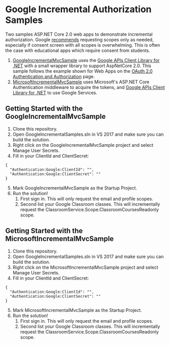 # Google Incremental Authorization Samples
Two samples ASP.NET Core 2.0 web apps to demonstrate incremental authorization. Google
[recommends](https://developers.google.com/identity/sign-in/web/incremental-auth) requesting scopes
only as needed, especially if consent screen with all scopes is overwhelming. This is often the
case with educational apps which require consent from students.

1. [GoogleIncrementalMvcSample](https://github.com/andyfmiller/google-incremental-auth-sample/tree/master/src/GoogleIncrementalMvcSample) uses the [Google APIs Client Library for .NET](https://developers.google.com/api-client-library/dotnet) with a small wrapper library to support AspNetCore 2.0. This sample follows the example shown for Web Apps on the [OAuth 2.0 Authentication and Authorization](https://developers.google.com/api-client-library/dotnet/guide/aaa_oauth) page.
2. [MicrosoftIncrementalMvcSample](https://github.com/andyfmiller/google-incremental-auth-sample/tree/master/src/MicrosoftIncrementalMvcSample) uses Microsoft's ASP.NET Core Authentication middleware to acquire the tokens, and [Google APIs Client Library for .NET](https://developers.google.com/api-client-library/dotnet) to use Google Services.

## Getting Started with the GoogleIncrementalMvcSample
1. Clone this repository.
3. Open GoogleIncrementalSamples.sln in VS 2017 and make sure you can build the solution.
4. Right click on the GoogleIncrementalMvcSample project and select Manage User Secrets.
5. Fill in your ClientId and ClientSecret:
```
{
  "Authentication:Google:ClientId": "",
  "Authentication:Google:ClientSecret": ""
}
```
5. Mark GoogleIncrementalMvcSample as the Startup Project.
6. Run the solution!
    1. First sign in. This will only request the email and profile scopes.
    2. Second list your Google Classroom classes. This will incrementally request the ClassroomService.Scope.ClassroomCoursesReadonly scope.

## Getting Started with the MicrosoftIncrementalMvcSample
1. Clone this repository.
3. Open GoogleIncrementalSamples.sln in VS 2017 and make sure you can build the solution.
4. Right click on the MicrosoftIncrementalMvcSample project and select Manage User Secrets.
5. Fill in your ClientId and ClientSecret:
```
{
  "Authentication:Google:ClientId": "",
  "Authentication:Google:ClientSecret": ""
}
```
5. Mark MicrosoftIncrementalMvcSample as the Startup Project.
6. Run the solution!
    1. First sign in. This will only request the email and profile scopes.
    2. Second list your Google Classroom classes. This will incrementally request the ClassroomService.Scope.ClassroomCoursesReadonly scope.
